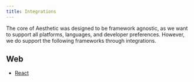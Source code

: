 ```yaml
---
title: Integrations
---
```


The core of Aesthetic was designed to be framework agnostic, as we want to support all platforms,
languages, and developer preferences. However, we do support the following frameworks through
integrations.

## Web

- [React](./integrations/react.md)
